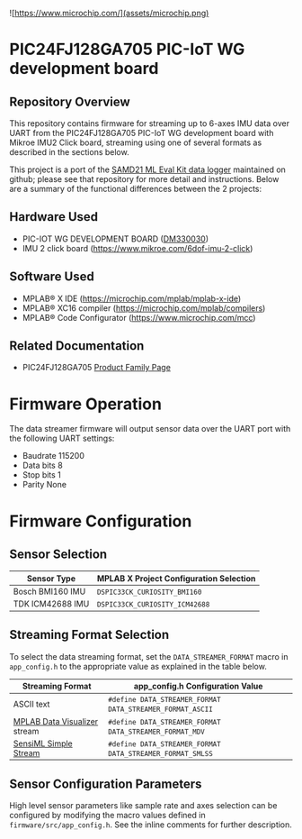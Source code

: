 ![https://www.microchip.com/](assets/microchip.png)
# PIC24FJ128GA705 PIC-IoT WG development board
## Repository Overview
This repository contains firmware for streaming up to 6-axes IMU data over UART from the PIC24FJ128GA705 PIC-IoT WG development board with Mikroe IMU2 Click board, streaming using one of several formats as described in the sections below.

This project is a port of the [SAMD21 ML Eval Kit data logger](https://github.com/MicrochipTech/ml-samd21-iot-imu-data-logger) maintained on github; please see that repository for more detail and instructions. Below are a summary of the functional differences between the 2 projects:


## Hardware Used
* PIC-IOT WG DEVELOPMENT BOARD ([DM330030](https://www.microchip.com/en-us/development-tool/AC164164))
* IMU 2 click board (https://www.mikroe.com/6dof-imu-2-click)

## Software Used
* MPLAB® X IDE (https://microchip.com/mplab/mplab-x-ide)
* MPLAB® XC16 compiler (https://microchip.com/mplab/compilers)
* MPLAB® Code Configurator (https://www.microchip.com/mcc)

## Related Documentation
* PIC24FJ128GA705 [Product Family Page](https://www.microchip.com/en-us/product/PIC24FJ128GA705)


# Firmware Operation
The data streamer firmware will output sensor data over the UART port with the following UART settings:

* Baudrate 115200
* Data bits 8
* Stop bits 1
* Parity None

# Firmware Configuration

## Sensor Selection
| Sensor Type | MPLAB X Project Configuration Selection |
| --- | --- |
| Bosch BMI160 IMU | `DSPIC33CK_CURIOSITY_BMI160` |
| TDK ICM42688 IMU | `DSPIC33CK_CURIOSITY_ICM42688` |

## Streaming Format Selection
To select the data streaming format, set the `DATA_STREAMER_FORMAT` macro in `app_config.h` to the appropriate value as explained in the table below.

| Streaming Format | app_config.h Configuration Value |
| --- | --- |
| ASCII text | `#define DATA_STREAMER_FORMAT DATA_STREAMER_FORMAT_ASCII` |
| [MPLAB Data Visualizer](https://www.microchip.com/en-us/development-tools-tools-and-software/embedded-software-center/mplab-data-visualizer) stream | `#define DATA_STREAMER_FORMAT DATA_STREAMER_FORMAT_MDV` |
| [SensiML Simple Stream](https://sensiml.com/documentation/simple-streaming-specification/introduction.html) | `#define DATA_STREAMER_FORMAT DATA_STREAMER_FORMAT_SMLSS` |

## Sensor Configuration Parameters
High level sensor parameters like sample rate and axes selection can be configured by modifying the macro values defined in `firmware/src/app_config.h`. See the inline comments for further description.
